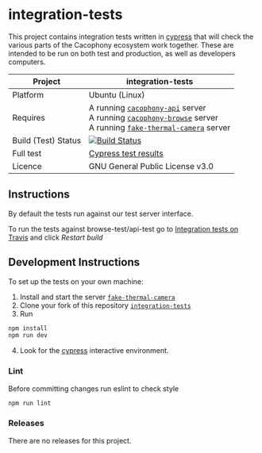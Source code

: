 # integration-tests
This project contains integration tests written in [cypress](https://www.cypress.io/) that will check the various parts of the Cacophony ecosystem work together.  These are intended to be run on both test and production, as well as developers computers.

Project | integration-tests
---|--- |
Platform | Ubuntu (Linux) |
Requires | A running [`cacophony-api`](https://github.com/TheCacophonyProject/cacophony-api) server </br> A running [`cacophony-browse`](https://github.com/TheCacophonyProject/cacophony-browse) server </br> A running [`fake-thermal-camera`](https://github.com/TheCacophonyProject/fake-thermal-camera) server
Build (Test) Status | [![Build Status](https://api.travis-ci.com/TheCacophonyProject/integration-tests.svg?branch=master)](https://travis-ci.com/TheCacophonyProject/integration-tests) |
Full test | [Cypress test results](https://dashboard.cypress.io/projects/dyez6t/runs)|
Licence | GNU General Public License v3.0 |

## Instructions
By default the tests run against our test server interface.

To run the tests against browse-test/api-test go to [Integration tests on Travis](https://travis-ci.com/TheCacophonyProject/integration-tests) and click _Restart build_

## Development Instructions
To set up the tests on your own machine:
1.  Install and start the server [`fake-thermal-camera`](https://github.com/TheCacophonyProject/fake-thermal-camera)
2.  Clone your fork of this repository [`integration-tests`](https://github.com/TheCacophonyProject/integration-tests)
3.  Run
``` bash
npm install
npm run dev
```
4.  Look for the [cypress](https://www.cypress.io/) interactive environment.

### Lint
Before committing changes run eslint to check style
``` bash
npm run lint
```

### Releases
There are no releases for this project.